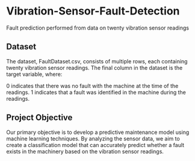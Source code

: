 # Vibration-Sensor-Fault-Detection
Fault prediction performed from data on twenty vibration sensor readings



## Dataset
The dataset, FaultDataset.csv, consists of multiple rows, each containing twenty vibration sensor readings. The final column in the dataset is the target variable, where:

0 indicates that there was no fault with the machine at the time of the readings.
1 indicates that a fault was identified in the machine during the readings.
## Project Objective
Our primary objective is to develop a predictive maintenance model using machine learning techniques. By analyzing the sensor data, we aim to create a classification model that can accurately predict whether a fault exists in the machinery based on the vibration sensor readings.
